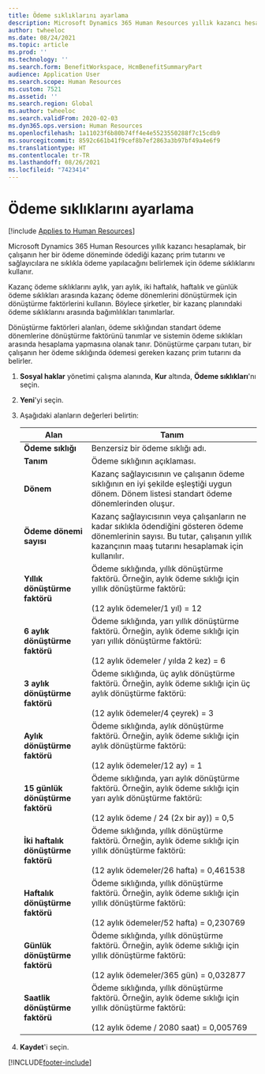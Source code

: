 ```yaml
---
title: Ödeme sıklıklarını ayarlama
description: Microsoft Dynamics 365 Human Resources yıllık kazancı hesaplamak, bir çalışanın her bir ödeme döneminde ödediği kazanç prim tutarını ve sağlayıcılara ne sıklıkla ödeme yapılacağını belirlemek için ödeme sıklıklarını kullanır.
author: twheeloc
ms.date: 08/24/2021
ms.topic: article
ms.prod: ''
ms.technology: ''
ms.search.form: BenefitWorkspace, HcmBenefitSummaryPart
audience: Application User
ms.search.scope: Human Resources
ms.custom: 7521
ms.assetid: ''
ms.search.region: Global
ms.author: twheeloc
ms.search.validFrom: 2020-02-03
ms.dyn365.ops.version: Human Resources
ms.openlocfilehash: 1a11023f6b80b74ff4e4e5523550288f7c15cdb9
ms.sourcegitcommit: 8592c661b41f9cef8b7ef2863a3b97bf49a4e6f9
ms.translationtype: HT
ms.contentlocale: tr-TR
ms.lasthandoff: 08/26/2021
ms.locfileid: "7423414"
---
```

# <a name="set-up-payment-frequencies"></a>Ödeme sıklıklarını ayarlama

[!include [Applies to Human Resources](../includes/applies-to-hr.md)]

Microsoft Dynamics 365 Human Resources yıllık kazancı hesaplamak, bir çalışanın her bir ödeme döneminde ödediği kazanç prim tutarını ve sağlayıcılara ne sıklıkla ödeme yapılacağını belirlemek için ödeme sıklıklarını kullanır.

Kazanç ödeme sıklıklarını aylık, yarı aylık, iki haftalık, haftalık ve günlük ödeme sıklıkları arasında kazanç ödeme dönemlerini dönüştürmek için dönüştürme faktörlerini kullanın. Böylece şirketler, bir kazanç planındaki ödeme sıklıklarını arasında bağımlılıkları tanımlarlar.

Dönüştürme faktörleri alanları, ödeme sıklığından standart ödeme dönemlerine dönüştürme faktörünü tanımlar ve sistemin ödeme sıklıkları arasında hesaplama yapmasına olanak tanır. Dönüştürme çarpanı tutarı, bir çalışanın her ödeme sıklığında ödemesi gereken kazanç prim tutarını da belirler.

1. **Sosyal haklar** yönetimi çalışma alanında, **Kur** altında, **Ödeme sıklıkları**'nı seçin.

2. **Yeni**'yi seçin.

3. Aşağıdaki alanların değerleri belirtin:

   | Alan | Tanım |
   | --- | --- |
   | **Ödeme sıklığı** | Benzersiz bir ödeme sıklığı adı. |
   | **Tanım** | Ödeme sıklığının açıklaması. |
   | **Dönem** | Kazanç sağlayıcısının ve çalışanın ödeme sıklığının en iyi şekilde eşleştiği uygun dönem. Dönem listesi standart ödeme dönemlerinden oluşur. |
   | **Ödeme dönemi sayısı** | Kazanç sağlayıcısının veya çalışanların ne kadar sıklıkla ödendiğini gösteren ödeme dönemlerinin sayısı. Bu tutar, çalışanın yıllık kazançının maaş tutarını hesaplamak için kullanılır. |
   | **Yıllık dönüştürme faktörü** | Ödeme sıklığında, yıllık dönüştürme faktörü. Örneğin, aylık ödeme sıklığı için yıllık dönüştürme faktörü: </br></br>(12 aylık ödemeler/1 yıl) = 12 |
   | **6 aylık dönüştürme faktörü** | Ödeme sıklığında, yarı yıllık dönüştürme faktörü. Örneğin, aylık ödeme sıklığı için yarı yıllık dönüştürme faktörü: </br></br>(12 aylık ödemeler / yılda 2 kez) = 6 |
   | **3 aylık dönüştürme faktörü** | Ödeme sıklığında, üç aylık dönüştürme faktörü. Örneğin, aylık ödeme sıklığı için üç aylık dönüştürme faktörü: </br></br>(12 aylık ödemeler/4 çeyrek) = 3 |
   | **Aylık dönüştürme faktörü** | Ödeme sıklığında, aylık dönüştürme faktörü. Örneğin, aylık ödeme sıklığı için aylık dönüştürme faktörü: </br></br>(12 aylık ödemeler/12 ay) = 1 |
   | **15 günlük dönüştürme faktörü** | Ödeme sıklığında, yarı aylık dönüştürme faktörü. Örneğin, aylık ödeme sıklığı için yarı aylık dönüştürme faktörü: </br></br>(12 aylık ödeme / 24 (2x bir ay)) = 0,5 | 
   | **İki haftalık dönüştürme faktörü** | Ödeme sıklığında, yıllık dönüştürme faktörü. Örneğin, aylık ödeme sıklığı için yıllık dönüştürme faktörü: </br></br>(12 aylık ödemeler/26 hafta) = 0,461538 |
   | **Haftalık dönüştürme faktörü** | Ödeme sıklığında, yıllık dönüştürme faktörü. Örneğin, aylık ödeme sıklığı için yıllık dönüştürme faktörü: </br></br>(12 aylık ödemeler/52 hafta) = 0,230769 |
   | **Günlük dönüştürme faktörü** | Ödeme sıklığında, yıllık dönüştürme faktörü. Örneğin, aylık ödeme sıklığı için yıllık dönüştürme faktörü: </br></br>(12 aylık ödemeler/365 gün) = 0,032877 |
   | **Saatlik dönüştürme faktörü** | Ödeme sıklığında, yıllık dönüştürme faktörü. Örneğin, aylık ödeme sıklığı için yıllık dönüştürme faktörü: </br></br>(12 aylık ödeme / 2080 saat) = 0,005769

4. **Kaydet**'i seçin. 


[!INCLUDE[footer-include](../includes/footer-banner.md)]
